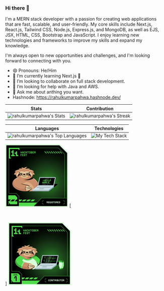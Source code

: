 ### Hi there 👋

<!--
**rahulkumarpahwa/rahulkumarpahwa** is a ✨ _special_ ✨ repository because its `README.md` (this file) appears on your GitHub profile.

Here are some ideas to get you started:

-->

I'm a MERN stack developer with a passion for creating web applications that are fast, scalable, and user-friendly. My core skills include Next.js, React.js, Tailwind CSS, Node.js, Express.js, and MongoDB, as well as EJS, JSX, HTML, CSS, Bootstrap and JavaScript. I enjoy learning new technologies and frameworks to improve my skills and expand my knowledge.

I'm always open to new opportunities and challenges, and I'm looking forward to connecting with you.

<!--- 🔭 I’m currently working on ... --->
- 😄 Pronouns: He/Him
- 🌱 I’m currently learning Next.js 🚀
- 👯 I’m looking to collaborate on full stack development.
- 🤔 I’m looking for help with Java and AWS.
- 💬 Ask me about anthing you want.
- Hashnode: https://rahulkumarpahwa.hashnode.dev/


<!-- ⚡ Fun fact: -->
| Stats        | Contribution | 
| :-------------:|:-------------:| 
| ![rahulkumarpahwa's Stats](https://github-readme-stats.vercel.app/api?username=rahulkumarpahwa&theme=vue-dark&show_icons=true&hide_border=true&count_private=true) | ![rahulkumarpahwa's Streak](https://github-readme-streak-stats.herokuapp.com/?user=rahulkumarpahwa&theme=vue-dark&hide_border=true) | 


| Languages      | Technologies |
| :--------------:| :--------------: |
| ![rahulkumarpahwa's Top Languages](https://github-readme-stats.vercel.app/api/top-langs/?username=rahulkumarpahwa&theme=vue-dark&show_icons=true&hide_border=true&layout=compact) | ![My Tech Stack](https://github-readme-tech-stack.vercel.app/api/cards?align=center&titleAlign=center&lineHeight=8&lineCount=2&theme=vue&width=650&bg=%2335495E&badge=%233E556E&border=%233E556E&titleColor=%2341B883&line1=NEXT.JS%2CNEXT.JS%2Cffffff%3BREACT%2CREACT.JS%2Cffffff%3BTAILWINDCSS%2CTAILWIND+CSS%2Cffffff%3BNODE.JS%2CNODE.JS%2Cffffff%3BEXPRESS%2CEXPRESS.JS%2Cffffff%3B&line2=MONGODB%2CMONGODB%2Cffffff%3BBOOTSTRAP%2CBOOTSTRAP%2Cffffff%3BJAVASCRIPT%2CJAVASCRIPT%2Cffffff%3BTYPESCRIPT%2CTYPESCRIPT%2Cffffff%3B)


<!--![Postman](https://github-readme-tech-stack.vercel.app/api/cards?title=Postman&lineCount=1&bg=%23212121&badge=%23e05320&border=%23e05320&titleColor=%23ffffff&line1=typescript%2Ctypescript%2C3fd6e6%3Bexpress%2CExpress.js%2C3fd6e6%3B)-->


<!-- github link -->
<!--- https://github-readme-tech-stack.vercel.app/api/cards?align=center&titleAlign=center&lineHeight=8&lineCount=2&theme=vue&width=650&bg=%2335495E&badge=%233E556E&border=%233E556E&titleColor=%2341B883&line1=NEXT.JS%2CNEXT.JS%2Cffffff%3BREACT%2CREACT.JS%2Cffffff%3BTAILWINDCSS%2CTAILWIND+CSS%2Cffffff%3BNODE.JS%2CNODE.JS%2Cffffff%3BEXPRESS%2CEXPRESS.JS%2Cffffff%3B&line2=MONGODB%2CMONGODB%2Cffffff%3BBOOTSTRAP%2CBOOTSTRAP%2Cffffff%3BJAVASCRIPT%2CJAVASCRIPT%2Cffffff%3BTYPESCRIPT%2CTYPESCRIPT%2Cffffff%3B --->

<!--- Html link--->
<!--- <img src="https://github-readme-tech-stack.vercel.app/api/cards?align=center&titleAlign=center&lineHeight=8&lineCount=2&theme=vue&width=650&bg=%2335495E&badge=%233E556E&border=%233E556E&titleColor=%2341B883&line1=NEXT.JS%2CNEXT.JS%2Cffffff%3BREACT%2CREACT.JS%2Cffffff%3BTAILWINDCSS%2CTAILWIND+CSS%2Cffffff%3BNODE.JS%2CNODE.JS%2Cffffff%3BEXPRESS%2CEXPRESS.JS%2Cffffff%3B&line2=MONGODB%2CMONGODB%2Cffffff%3BBOOTSTRAP%2CBOOTSTRAP%2Cffffff%3BJAVASCRIPT%2CJAVASCRIPT%2Cffffff%3BTYPESCRIPT%2CTYPESCRIPT%2Cffffff%3B" alt="My Tech Stack" /> -->


<!--- testing--->
<!-- !This one is just a test.
![slack](https://github-readme-tech-stack.vercel.app/api/cards?title=slack&lineCount=1&bg=%232a072c&badge=%237d3986&border=%233e1043&titleColor=%23d8e7f8&line1=typescript%2CTYPESCRIPT%2C3178c6%3Bexpress%2CEXPRESS.JS%2C4f9cb6%3B)
--->

<!-- [![An image of @rahulkumarpahwa's Holopin badges, which is a link to view their full Holopin profile](https://holopin.me/rahulkumarpahwa)](https://holopin.io/@rahulkumarpahwa) -->
[<img src="./level0-sloth-hello-0-0-0-0.webp" width="200"/>](image.png)
[<p>&nbsp;</p>]
[<img src="./level1-sloth-code-tumbler-0-0-0.webp" width="200"/>](image.png)
